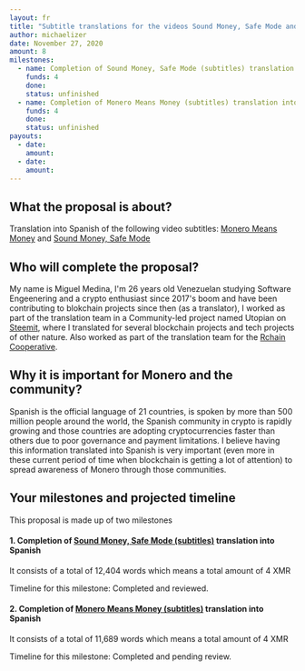 ```yaml
---
layout: fr
title: "Subtitle translations for the videos Sound Money, Safe Mode and Monero Means Money into Spanish"
author: michaelizer
date: November 27, 2020
amount: 8
milestones:
  - name: Completion of Sound Money, Safe Mode (subtitles) translation into Spanish
    funds: 4
    done:
    status: unfinished
  - name: Completion of Monero Means Money (subtitles) translation into Spanish
    funds: 4
    done:
    status: unfinished
payouts:
  - date:
    amount:
  - date:
    amount:
---
```


## What the proposal is about?

Translation into Spanish of the following video subtitles: [Monero Means Money](https://translate.getmonero.org/projects/community/monero-means-money/) and [Sound Money, Safe Mode](https://translate.getmonero.org/projects/community/sound-money-safe-mode-subtitles/)


## Who will complete the proposal?

My name is Miguel Medina, I'm 26 years old Venezuelan studying Software Engeenering and a crypto enthusiast since 2017's boom and have been contributing to blokchain projects since then (as a translator), I worked as part of the translation team in a Community-led project named Utopian on [Steemit](https://steemit.com/@michaelizer), where I translated for several blockchain projects and tech projects of other nature. Also worked as part of the translation team for the [Rchain Cooperative](https://rchain.coop/).


## Why it is important for Monero and the community?

Spanish is the official language of 21 countries, is spoken by more than 500 million people around the world, the Spanish community in crypto is rapidly growing and those countries are adopting cryptocurrencies faster than others due to poor governance and payment limitations. I believe having this information translated into Spanish is very important (even more in these current period of time when blockchain is getting a lot of attention) to spread awareness of Monero through those communities.

## Your milestones and projected timeline

This proposal is made up of two milestones

#### **1. Completion of [Sound Money, Safe Mode (subtitles)](https://translate.getmonero.org/projects/community/sound-money-safe-mode-subtitles/) translation into Spanish**

It consists of a total of 12,404 words which means a total amount of 4 XMR

Timeline for this milestone: Completed and reviewed.

#### **2. Completion of [Monero Means Money (subtitles)](https://translate.getmonero.org/projects/community/monero-means-money/) translation into Spanish**

It consists of a total of 11,689 words which means a total amount of 4 XMR

Timeline for this milestone: Completed and pending review.



